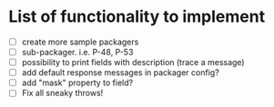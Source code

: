 # List of functionality to implement

 - [ ] create more sample packagers
 - [ ] sub-packager. i.e. P-48, P-53
 - [ ] possibility to print fields with description (trace a message) 
 - [ ] add default response messages in packager config? 
 - [ ] add "mask" property to field?
 - [ ] Fix all sneaky throws! 
